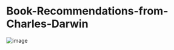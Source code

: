 # Book-Recommendations-from-Charles-Darwin

![image](https://user-images.githubusercontent.com/90421922/204087681-766abb0c-9b50-4fbb-be92-77d26cd6ea5e.png)

